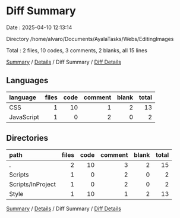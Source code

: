 # Diff Summary

Date : 2025-04-10 12:13:14

Directory /home/alvaro/Documents/AyalaTasks/Webs/EditingImages

Total : 2 files,  10 codes, 3 comments, 2 blanks, all 15 lines

[Summary](results.md) / [Details](details.md) / Diff Summary / [Diff Details](diff-details.md)

## Languages
| language | files | code | comment | blank | total |
| :--- | ---: | ---: | ---: | ---: | ---: |
| CSS | 1 | 10 | 1 | 2 | 13 |
| JavaScript | 1 | 0 | 2 | 0 | 2 |

## Directories
| path | files | code | comment | blank | total |
| :--- | ---: | ---: | ---: | ---: | ---: |
| . | 2 | 10 | 3 | 2 | 15 |
| Scripts | 1 | 0 | 2 | 0 | 2 |
| Scripts/InProject | 1 | 0 | 2 | 0 | 2 |
| Style | 1 | 10 | 1 | 2 | 13 |

[Summary](results.md) / [Details](details.md) / Diff Summary / [Diff Details](diff-details.md)